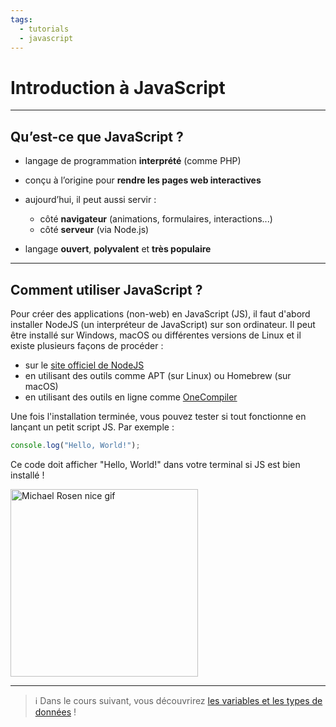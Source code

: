 ```yaml
---
tags:
  - tutorials
  - javascript
---
```


# Introduction à JavaScript

---

## Qu’est-ce que JavaScript ?

- langage de programmation **interprété** (comme PHP)
- conçu à l’origine pour **rendre les pages web interactives**
- aujourd’hui, il peut aussi servir :

  - côté **navigateur** (animations, formulaires, interactions...)
  - côté **serveur** (via Node.js)

- langage **ouvert**, **polyvalent** et **très populaire**

---

## Comment utiliser JavaScript ?

Pour créer des applications (non-web) en JavaScript (JS), il faut d'abord installer NodeJS (un interpréteur de JavaScript) sur son ordinateur. Il peut être installé sur Windows, macOS ou différentes versions de Linux et il existe plusieurs façons de procéder :

- sur le [site officiel de NodeJS](https://nodejs.org/en/download)
- en utilisant des outils comme APT (sur Linux) ou Homebrew (sur macOS)
- en utilisant des outils en ligne comme [OneCompiler](https://onecompiler.com/javascript)

Une fois l'installation terminée, vous pouvez tester si tout fonctionne en lançant un petit script JS. Par exemple :

```js
console.log("Hello, World!");
```

Ce code doit afficher "Hello, World!" dans votre terminal si JS est bien installé !

<img src="https://media1.tenor.com/m/KMxrZ-A6ev4AAAAC/nice-smack.gif" height=300 alt="Michael Rosen nice gif">

---

> ℹ️ Dans le cours suivant, vous découvrirez [les variables et les types de données](./01_variables_et_types_de_donnees.md) !
